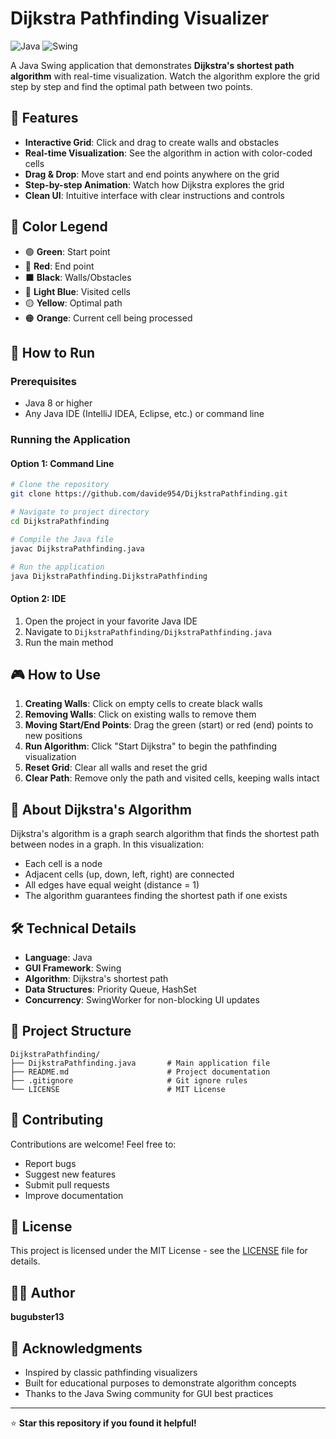 # Dijkstra Pathfinding Visualizer

![Java](https://img.shields.io/badge/Java-ED8B00?style=for-the-badge&logo=java&logoColor=white)
![Swing](https://img.shields.io/badge/Swing-GUI-blue?style=for-the-badge)

A Java Swing application that demonstrates **Dijkstra's shortest path algorithm** with real-time visualization. Watch the algorithm explore the grid step by step and find the optimal path between two points.

## 🎯 Features

- **Interactive Grid**: Click and drag to create walls and obstacles
- **Real-time Visualization**: See the algorithm in action with color-coded cells
- **Drag & Drop**: Move start and end points anywhere on the grid
- **Step-by-step Animation**: Watch how Dijkstra explores the grid
- **Clean UI**: Intuitive interface with clear instructions and controls

## 🎨 Color Legend

- 🟢 **Green**: Start point
- 🔴 **Red**: End point  
- ⬛ **Black**: Walls/Obstacles
- 🔵 **Light Blue**: Visited cells
- 🟡 **Yellow**: Optimal path
- 🟠 **Orange**: Current cell being processed

## 🚀 How to Run

### Prerequisites
- Java 8 or higher
- Any Java IDE (IntelliJ IDEA, Eclipse, etc.) or command line

### Running the Application

#### Option 1: Command Line
```bash
# Clone the repository
git clone https://github.com/davide954/DijkstraPathfinding.git

# Navigate to project directory
cd DijkstraPathfinding

# Compile the Java file
javac DijkstraPathfinding.java

# Run the application
java DijkstraPathfinding.DijkstraPathfinding
```

#### Option 2: IDE
1. Open the project in your favorite Java IDE
2. Navigate to `DijkstraPathfinding/DijkstraPathfinding.java`
3. Run the main method

## 🎮 How to Use

1. **Creating Walls**: Click on empty cells to create black walls
2. **Removing Walls**: Click on existing walls to remove them
3. **Moving Start/End Points**: Drag the green (start) or red (end) points to new positions
4. **Run Algorithm**: Click "Start Dijkstra" to begin the pathfinding visualization
5. **Reset Grid**: Clear all walls and reset the grid
6. **Clear Path**: Remove only the path and visited cells, keeping walls intact

## 📖 About Dijkstra's Algorithm

Dijkstra's algorithm is a graph search algorithm that finds the shortest path between nodes in a graph. In this visualization:

- Each cell is a node
- Adjacent cells (up, down, left, right) are connected
- All edges have equal weight (distance = 1)
- The algorithm guarantees finding the shortest path if one exists

## 🛠️ Technical Details

- **Language**: Java
- **GUI Framework**: Swing
- **Algorithm**: Dijkstra's shortest path
- **Data Structures**: Priority Queue, HashSet
- **Concurrency**: SwingWorker for non-blocking UI updates

## 📁 Project Structure

```
DijkstraPathfinding/
├── DijkstraPathfinding.java       # Main application file
├── README.md                      # Project documentation
├── .gitignore                     # Git ignore rules
└── LICENSE                        # MIT License
```

## 🤝 Contributing

Contributions are welcome! Feel free to:

- Report bugs
- Suggest new features
- Submit pull requests
- Improve documentation

## 📝 License

This project is licensed under the MIT License - see the [LICENSE](LICENSE) file for details.

## 👨‍💻 Author

**bugubster13**

## 🌟 Acknowledgments

- Inspired by classic pathfinding visualizers
- Built for educational purposes to demonstrate algorithm concepts
- Thanks to the Java Swing community for GUI best practices

---

⭐ **Star this repository if you found it helpful!**
